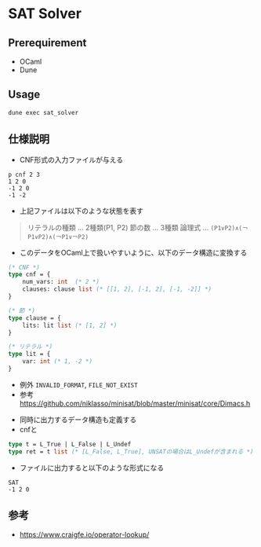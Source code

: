 # SAT Solver

## Prerequirement

- OCaml
- Dune

## Usage

```ml
dune exec sat_solver
```

## 仕様説明

- CNF形式の入力ファイルが与える

```dimacs
p cnf 2 3
1 2 0
-1 2 0
-1 -2
```

- 上記ファイルは以下のような状態を表す

> リテラルの種類 ... 2種類(P1, P2)
> 節の数 ... 3種類
> 論理式 ... `(P1∨P2)∧(￢P1∨P2)∧(￢P1∨￢P2)`

- このデータをOCaml上で扱いやすいように、以下のデータ構造に変換する

```ocaml
(* CNF *)
type cnf = {
    num_vars: int  (* 2 *)
    clauses: clause list (* [[1, 2], [-1, 2], [-1, -2]] *)
}

(* 節 *)
type clause = {
    lits: lit list (* [1, 2] *)
}

(* リテラル *)
type lit = {
    var: int (* 1, -2 *)
}
```

* 例外 `INVALID_FORMAT`, `FILE_NOT_EXIST`
* 参考 <https://github.com/niklasso/minisat/blob/master/minisat/core/Dimacs.h>

- 同時に出力するデータ構造も定義する
- cnfと

```ocaml
type t = L_True | L_False | L_Undef
type ret = t list (* [L_False, L_True], UNSATの場合はL_Undefが含まれる *)
```

- ファイルに出力すると以下のような形式になる

```
SAT
-1 2 0
```

## 参考

- <https://www.craigfe.io/operator-lookup/>

